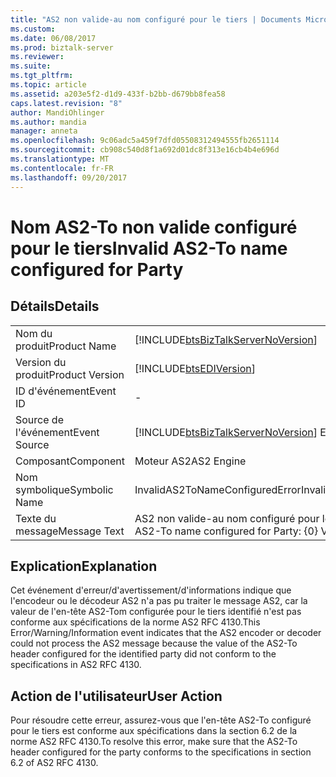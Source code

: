```yaml
---
title: "AS2 non valide-au nom configuré pour le tiers | Documents Microsoft"
ms.custom: 
ms.date: 06/08/2017
ms.prod: biztalk-server
ms.reviewer: 
ms.suite: 
ms.tgt_pltfrm: 
ms.topic: article
ms.assetid: a203e5f2-d1d9-433f-b2bb-d679bb8fea58
caps.latest.revision: "8"
author: MandiOhlinger
ms.author: mandia
manager: anneta
ms.openlocfilehash: 9c06adc5a459f7dfd05508312494555fb2651114
ms.sourcegitcommit: cb908c540d8f1a692d01dc8f313e16cb4b4e696d
ms.translationtype: MT
ms.contentlocale: fr-FR
ms.lasthandoff: 09/20/2017
---
```

# <a name="invalid-as2-to-name-configured-for-party"></a><span data-ttu-id="c6052-102">Nom AS2-To non valide configuré pour le tiers</span><span class="sxs-lookup"><span data-stu-id="c6052-102">Invalid AS2-To name configured for Party</span></span>
## <a name="details"></a><span data-ttu-id="c6052-103">Détails</span><span class="sxs-lookup"><span data-stu-id="c6052-103">Details</span></span>  
  
|||  
|-|-|  
|<span data-ttu-id="c6052-104">Nom du produit</span><span class="sxs-lookup"><span data-stu-id="c6052-104">Product Name</span></span>|[!INCLUDE[btsBizTalkServerNoVersion](../includes/btsbiztalkservernoversion-md.md)]|  
|<span data-ttu-id="c6052-105">Version du produit</span><span class="sxs-lookup"><span data-stu-id="c6052-105">Product Version</span></span>|[!INCLUDE[btsEDIVersion](../includes/btsediversion-md.md)]|  
|<span data-ttu-id="c6052-106">ID d'événement</span><span class="sxs-lookup"><span data-stu-id="c6052-106">Event ID</span></span>|-|  
|<span data-ttu-id="c6052-107">Source de l'événement</span><span class="sxs-lookup"><span data-stu-id="c6052-107">Event Source</span></span>|[!INCLUDE[btsBizTalkServerNoVersion](../includes/btsbiztalkservernoversion-md.md)]<span data-ttu-id="c6052-108"> EDI</span><span class="sxs-lookup"><span data-stu-id="c6052-108"> EDI</span></span>|  
|<span data-ttu-id="c6052-109">Composant</span><span class="sxs-lookup"><span data-stu-id="c6052-109">Component</span></span>|<span data-ttu-id="c6052-110">Moteur AS2</span><span class="sxs-lookup"><span data-stu-id="c6052-110">AS2 Engine</span></span>|  
|<span data-ttu-id="c6052-111">Nom symbolique</span><span class="sxs-lookup"><span data-stu-id="c6052-111">Symbolic Name</span></span>|<span data-ttu-id="c6052-112">InvalidAS2ToNameConfiguredError</span><span class="sxs-lookup"><span data-stu-id="c6052-112">InvalidAS2ToNameConfiguredError</span></span>|  
|<span data-ttu-id="c6052-113">Texte du message</span><span class="sxs-lookup"><span data-stu-id="c6052-113">Message Text</span></span>|<span data-ttu-id="c6052-114">AS2 non valide-au nom configuré pour le tiers : {0} valeur : {1}</span><span class="sxs-lookup"><span data-stu-id="c6052-114">Invalid AS2-To name configured for Party: {0}   Value: {1}</span></span>|  
  
## <a name="explanation"></a><span data-ttu-id="c6052-115">Explication</span><span class="sxs-lookup"><span data-stu-id="c6052-115">Explanation</span></span>  
 <span data-ttu-id="c6052-116">Cet événement d'erreur/d'avertissement/d'informations indique que l'encodeur ou le décodeur AS2 n'a pas pu traiter le message AS2, car la valeur de l'en-tête AS2-Tom configurée pour le tiers identifié n'est pas conforme aux spécifications de la norme AS2 RFC 4130.</span><span class="sxs-lookup"><span data-stu-id="c6052-116">This Error/Warning/Information event indicates that the AS2 encoder or decoder could not process the AS2 message because the value of the AS2-To header configured for the identified party did not conform to the specifications in AS2 RFC 4130.</span></span>  
  
## <a name="user-action"></a><span data-ttu-id="c6052-117">Action de l'utilisateur</span><span class="sxs-lookup"><span data-stu-id="c6052-117">User Action</span></span>  
 <span data-ttu-id="c6052-118">Pour résoudre cette erreur, assurez-vous que l'en-tête AS2-To configuré pour le tiers est conforme aux spécifications dans la section 6.2 de la norme AS2 RFC 4130.</span><span class="sxs-lookup"><span data-stu-id="c6052-118">To resolve this error, make sure that the AS2-To header configured for the party conforms to the specifications in section 6.2 of AS2 RFC 4130.</span></span>